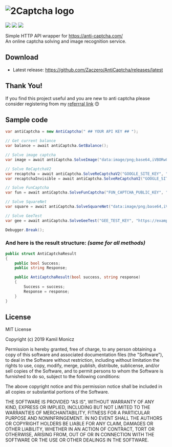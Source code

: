 # ![2Captcha logo](https://i.imgur.com/U0qKP3j.png)

![](https://img.shields.io/github/release/Zaczero/AntiCaptcha.svg)
![](https://img.shields.io/nuget/v/AntiCaptchaAPI.svg)
![](https://img.shields.io/github/license/Zaczero/AntiCaptcha.svg)

Simple HTTP API wrapper for https://anti-captcha.com/  
An online captcha solving and image recognition service.

## Download
* Latest release: https://github.com/Zaczero/AntiCaptcha/releases/latest

## Thank You!
If you find this project useful and you are new to anti captcha please consider registering from my [referrral link](http://getcaptchasolution.com/i4lbjatsex) 😊

## Sample code

```cs
var antiCaptcha = new AntiCaptcha(" ## YOUR API KEY ## ");

// Get current balance
var balance = await antiCaptcha.GetBalance();

// Solve image captcha
var image = await antiCaptcha.SolveImage("data:image/png;base64,iVBORw0KGgo...");

// Solve ReCaptchaV2
var recaptcha = await antiCaptcha.SolveReCaptchaV2("GOOGLE_SITE_KEY", "https://example.com");
var recaptchaInvisible = await antiCaptcha.SolveReCaptchaV2("GOOGLE_SITE_KEY", "https://example.com", true);

// Solve FunCaptcha
var fun = await antiCaptcha.SolveFunCaptcha("FUN_CAPTCHA_PUBLIC_KEY", "https://example.com");

// Solve SquareNet
var square = await antiCaptcha.SolveSquareNet("data:image/png;base64,iVBORw0KGgo...", "banana", 3, 3);

// Solve GeeTest
var gee = await antiCaptcha.SolveGeeTest("GEE_TEST_KEY", "https://example.com", "CHALLENGE");

Debugger.Break();
```

### And here is the result structure: *(same for all methods)*

```cs
public struct AntiCaptchaResult
{
	public bool Success;
	public string Response;

	public AntiCaptchaResult(bool success, string response)
	{
		Success = success;
		Response = response;
	}
}
```

## License

MIT License

Copyright (c) 2019 Kamil Monicz

Permission is hereby granted, free of charge, to any person obtaining a copy
of this software and associated documentation files (the "Software"), to deal
in the Software without restriction, including without limitation the rights
to use, copy, modify, merge, publish, distribute, sublicense, and/or sell
copies of the Software, and to permit persons to whom the Software is
furnished to do so, subject to the following conditions:

The above copyright notice and this permission notice shall be included in all
copies or substantial portions of the Software.

THE SOFTWARE IS PROVIDED "AS IS", WITHOUT WARRANTY OF ANY KIND, EXPRESS OR
IMPLIED, INCLUDING BUT NOT LIMITED TO THE WARRANTIES OF MERCHANTABILITY,
FITNESS FOR A PARTICULAR PURPOSE AND NONINFRINGEMENT. IN NO EVENT SHALL THE
AUTHORS OR COPYRIGHT HOLDERS BE LIABLE FOR ANY CLAIM, DAMAGES OR OTHER
LIABILITY, WHETHER IN AN ACTION OF CONTRACT, TORT OR OTHERWISE, ARISING FROM,
OUT OF OR IN CONNECTION WITH THE SOFTWARE OR THE USE OR OTHER DEALINGS IN THE
SOFTWARE.